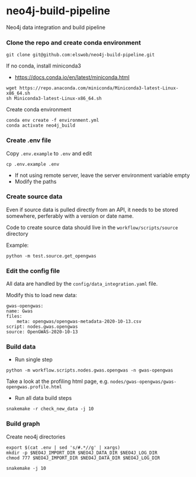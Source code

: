 # neo4j-build-pipeline

Neo4j data integration and build pipeline 


### Clone the repo and create conda environment

```
git clone git@github.com:elswob/neo4j-build-pipeline.git
```

If no conda, install miniconda3
- https://docs.conda.io/en/latest/miniconda.html

```
wget https://repo.anaconda.com/miniconda/Miniconda3-latest-Linux-x86_64.sh
sh Miniconda3-latest-Linux-x86_64.sh
```

Create conda environment

```
conda env create -f environment.yml
conda activate neo4j_build
```

### Create .env file

Copy `.env.example` to `.env` and edit

```
cp .env.example .env
```

- If not using remote server, leave the server environment variable empty 
- Modify the paths 

### Create source data

Even if source data is pulled directly from an API, it needs to be stored somewhere, perferably with a version or date name.

Code to create source data should live in the `workflow/scripts/source` directory

Example:

```
python -m test.source.get_opengwas
```

### Edit the config file

All data are handled by the `config/data_integration.yaml` file. 

Modify this to load new data:

```
gwas-opengwas:
name: Gwas
files:
    meta: opengwas/opengwas-metadata-2020-10-13.csv
script: nodes.gwas.opengwas
source: OpenGWAS-2020-10-13
```

###  Build data

- Run single step

```
python -m workflow.scripts.nodes.gwas.opengwas -n gwas-opengwas
```

Take a look at the profiling html page, e.g. `nodes/gwas-opengwas/gwas-opengwas.profile.html`

- Run all data build steps

```
snakemake -r check_new_data -j 10
```

### Build graph

Create neo4j directories

```
export $(cat .env | sed 's/#.*//g' | xargs)
mkdir -p $NEO4J_IMPORT_DIR $NEO4J_DATA_DIR $NEO4J_LOG_DIR
chmod 777 $NEO4J_IMPORT_DIR $NEO4J_DATA_DIR $NEO4J_LOG_DIR
```

```
snakemake -j 10
```